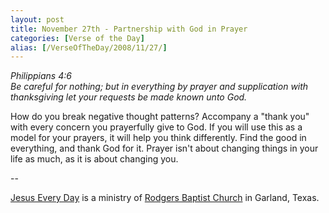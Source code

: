 ```yaml
---
layout: post
title: November 27th - Partnership with God in Prayer
categories: [Verse of the Day]
alias: [/VerseOfTheDay/2008/11/27/]
---
```


_Philippians 4:6  
Be careful for nothing; but in everything by prayer and supplication
with thanksgiving let your requests be made known unto God._

How do you break negative thought patterns? Accompany a "thank you"
with every concern you prayerfully give to God. If you will use this
as a model for your prayers, it will help you think differently. Find
the good in everything, and thank God for it. Prayer isn't about
changing things in your life as much, as it is about changing you.

 --

<a href=http://jesuseveryday.net>Jesus Every Day</a> is a ministry of <a href=http://rodgersbaptist.net>Rodgers Baptist Church</a> in Garland, Texas.
